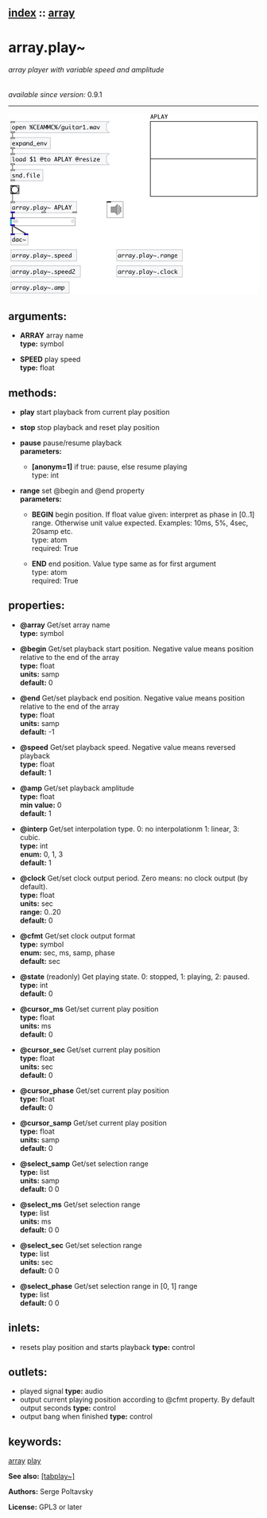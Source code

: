 [index](index.html) :: [array](category_array.html)
---

# array.play~

###### array player with variable speed and amplitude

*available since version:* 0.9.1

---




[![example](../examples/img/array.play~.jpg)](../examples/pd/array.play~.pd)



## arguments:

* **ARRAY**
array name<br>
__type:__ symbol<br>

* **SPEED**
play speed<br>
__type:__ float<br>



## methods:

* **play**
start playback from current play position<br>

* **stop**
stop playback and reset play position<br>

* **pause**
pause/resume playback<br>
  __parameters:__
  - **[anonym=1]** if true: pause, else resume playing<br>
    type: int <br>

* **range**
set @begin and @end property<br>
  __parameters:__
  - **BEGIN** begin position. If float value given: interpret as phase in [0..1] range. Otherwise unit value expected. Examples: 10ms, 5%, 4sec, 20samp etc.<br>
    type: atom <br>
    required: True <br>

  - **END** end position. Value type same as for first argument<br>
    type: atom <br>
    required: True <br>




## properties:

* **@array** 
Get/set array name<br>
__type:__ symbol<br>

* **@begin** 
Get/set playback start position. Negative value means position relative to the end of
the array<br>
__type:__ float<br>
__units:__ samp<br>
__default:__ 0<br>

* **@end** 
Get/set playback end position. Negative value means position relative to the end of the
array<br>
__type:__ float<br>
__units:__ samp<br>
__default:__ -1<br>

* **@speed** 
Get/set playback speed. Negative value means reversed playback<br>
__type:__ float<br>
__default:__ 1<br>

* **@amp** 
Get/set playback amplitude<br>
__type:__ float<br>
__min value:__ 0<br>
__default:__ 1<br>

* **@interp** 
Get/set interpolation type. 0: no interpolationm 1: linear, 3: cubic.<br>
__type:__ int<br>
__enum:__ 0, 1, 3<br>
__default:__ 1<br>

* **@clock** 
Get/set clock output period. Zero means: no clock output (by default).<br>
__type:__ float<br>
__units:__ sec<br>
__range:__ 0..20<br>
__default:__ 0<br>

* **@cfmt** 
Get/set clock output format<br>
__type:__ symbol<br>
__enum:__ sec, ms, samp, phase<br>
__default:__ sec<br>

* **@state** (readonly)
Get playing state. 0: stopped, 1: playing, 2: paused.<br>
__type:__ int<br>
__default:__ 0<br>

* **@cursor_ms** 
Get/set current play position<br>
__type:__ float<br>
__units:__ ms<br>
__default:__ 0<br>

* **@cursor_sec** 
Get/set current play position<br>
__type:__ float<br>
__units:__ sec<br>
__default:__ 0<br>

* **@cursor_phase** 
Get/set current play position<br>
__type:__ float<br>
__default:__ 0<br>

* **@cursor_samp** 
Get/set current play position<br>
__type:__ float<br>
__units:__ samp<br>
__default:__ 0<br>

* **@select_samp** 
Get/set selection range<br>
__type:__ list<br>
__units:__ samp<br>
__default:__ 0 0<br>

* **@select_ms** 
Get/set selection range<br>
__type:__ list<br>
__units:__ ms<br>
__default:__ 0 0<br>

* **@select_sec** 
Get/set selection range<br>
__type:__ list<br>
__units:__ sec<br>
__default:__ 0 0<br>

* **@select_phase** 
Get/set selection range in [0, 1] range<br>
__type:__ list<br>
__default:__ 0 0<br>



## inlets:

* resets play position and starts playback 
__type:__ control<br>



## outlets:

* played signal
__type:__ audio<br>
* output current playing position according to @cfmt property. By default output
            seconds
__type:__ control<br>
* output bang when finished
__type:__ control<br>



## keywords:

[array](keywords/array.html)
[play](keywords/play.html)



**See also:**
[\[tabplay~\]](tabplay~.html)




**Authors:** Serge Poltavsky




**License:** GPL3 or later





